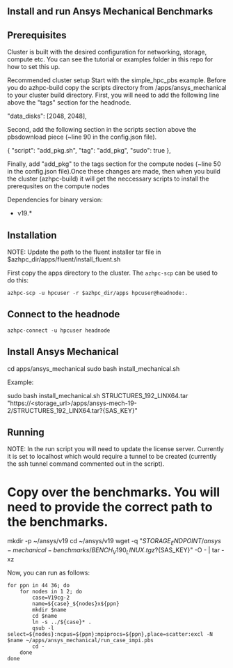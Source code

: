 ## Install and run Ansys Mechanical Benchmarks

## Prerequisites

Cluster is built with the desired configuration for networking, storage, compute etc. You can see the tutorial or examples folder in this repo for how to set this up.

Recommended cluster setup
Start with the simple_hpc_pbs example. Before you do azhpc-build copy the scripts directory from <azurehpc>/apps/ansys_mechanical to your cluster build directory. First, you will need to add the following line above the "tags" section for the headnode.

"data_disks": [2048, 2048],
    
 Second, add the following section in the scripts section above the pbsdownload piece (~line 90 in the config.json file). 

{
    "script": "add_pkg.sh",
     "tag": "add_pkg",
     "sudo": true
},

Finally, add "add_pkg" to the tags section for the compute nodes (~line 50 in the config.json file).Once these changes are made, then when you build the cluster (azhpc-build) it will get the neccessary scripts to install the prerequsites on the compute nodes

Dependencies for binary version:

* v19.*

## Installation

NOTE: Update the path to the fluent installer tar file in $azhpc_dir/apps/fluent/install_fluent.sh

First copy the apps directory to the cluster.  The `azhpc-scp` can be used to do this:

```
azhpc-scp -u hpcuser -r $azhpc_dir/apps hpcuser@headnode:.
```

## Connect to the headnode

```
azhpc-connect -u hpcuser headnode
```

## Install Ansys Mechanical
cd apps/ansys_mechanical
sudo bash install_mechanical.sh <tar file name> <URL to tar file of the installer>

Example:

sudo bash install_mechanical.sh STRUCTURES_192_LINX64.tar "https://<storage_url>/apps/ansys-mech-19-2/STRUCTURES_192_LINX64.tar?{SAS_KEY}"


## Running

NOTE: In the run script you will need to update the license server.  Currently it is set to localhost which would require a tunnel to be created (currently the ssh tunnel command commented out in the script).

# Copy over the benchmarks. You will need to provide the correct path to the benchmarks.
mkdir -p ~/ansys/v19
cd ~/ansys/v19
wget -q "${STORAGE_ENDPOINT}/ansys-mechanical-benchmarks/BENCH_V190_LINUX.tgz?${SAS_KEY}" -O - | tar -xz

Now, you can run as follows:

```
for ppn in 44 36; do
    for nodes in 1 2; do
        case=V19cg-2
        name=${case}_${nodes}x${ppn}
        mkdir $name
        cd $name
        ln -s ../${case}* .
        qsub -l select=${nodes}:ncpus=${ppn}:mpiprocs=${ppn},place=scatter:excl -N $name ~/apps/ansys_mechanical/run_case_impi.pbs
        cd -
    done
done
```
